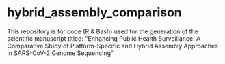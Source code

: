 # hybrid_assembly_comparison
This repository is for code (R &amp; Bash) used for the generation of the scientific manuscript titled: "Enhancing Public Health Surveillance: A Comparative Study of Platform-Specific and Hybrid Assembly Approaches in SARS-CoV-2 Genome Sequencing"
